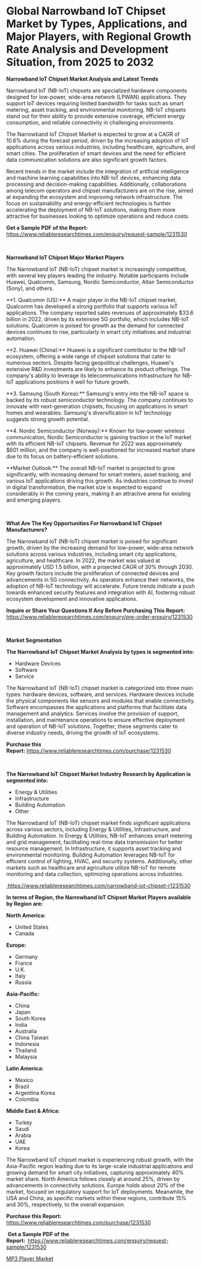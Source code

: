 <p><h1>Global Narrowband IoT Chipset Market by Types, Applications, and Major Players, with Regional Growth Rate Analysis and Development Situation, from 2025 to 2032</h1></p><p><strong>Narrowband IoT Chipset Market Analysis and Latest Trends</strong></p>
<p><p>Narrowband IoT (NB-IoT) chipsets are specialized hardware components designed for low-power, wide-area network (LPWAN) applications. They support IoT devices requiring limited bandwidth for tasks such as smart metering, asset tracking, and environmental monitoring. NB-IoT chipsets stand out for their ability to provide extensive coverage, efficient energy consumption, and reliable connectivity in challenging environments.</p><p>The Narrowband IoT Chipset Market is expected to grow at a CAGR of 10.6% during the forecast period, driven by the increasing adoption of IoT applications across various industries, including healthcare, agriculture, and smart cities. The proliferation of smart devices and the need for efficient data communication solutions are also significant growth factors. </p><p>Recent trends in the market include the integration of artificial intelligence and machine learning capabilities into NB-IoT devices, enhancing data processing and decision-making capabilities. Additionally, collaborations among telecom operators and chipset manufacturers are on the rise, aimed at expanding the ecosystem and improving network infrastructure. The focus on sustainability and energy-efficient technologies is further accelerating the deployment of NB-IoT solutions, making them more attractive for businesses looking to optimize operations and reduce costs.</p></p>
<p><strong>Get a Sample PDF of the Report:&nbsp;</strong> <a href="https://www.reliableresearchtimes.com/enquiry/request-sample/1231530?utm_campaign=3322&utm_medium=2&utm_source=Github&utm_content=ia&utm_term=06042025&utm_id=narrowband-iot-chipset">https://www.reliableresearchtimes.com/enquiry/request-sample/1231530</a></p>
<p>&nbsp;</p>
<p><strong>Narrowband IoT Chipset Major Market Players</strong></p>
<p><p>The Narrowband IoT (NB-IoT) chipset market is increasingly competitive, with several key players leading the industry. Notable participants include Huawei, Qualcomm, Samsung, Nordic Semiconductor, Altair Semiconductor (Sony), and others.</p><p>**1. Qualcomm (US):** A major player in the NB-IoT chipset market, Qualcomm has developed a strong portfolio that supports various IoT applications. The company reported sales revenues of approximately $33.6 billion in 2022, driven by its extensive 5G portfolio, which includes NB-IoT solutions. Qualcomm is poised for growth as the demand for connected devices continues to rise, particularly in smart city initiatives and industrial automation.</p><p>**2. Huawei (China):** Huawei is a significant contributor to the NB-IoT ecosystem, offering a wide range of chipset solutions that cater to numerous sectors. Despite facing geopolitical challenges, Huawei's extensive R&D investments are likely to enhance its product offerings. The company's ability to leverage its telecommunications infrastructure for NB-IoT applications positions it well for future growth.</p><p>**3. Samsung (South Korea):** Samsung's entry into the NB-IoT space is backed by its robust semiconductor technology. The company continues to innovate with next-generation chipsets, focusing on applications in smart homes and wearables. Samsung's diversification in IoT technology suggests strong growth potential.</p><p>**4. Nordic Semiconductor (Norway):** Known for low-power wireless communication, Nordic Semiconductor is gaining traction in the IoT market with its efficient NB-IoT chipsets. Revenue for 2022 was approximately $601 million, and the company is well-positioned for increased market share due to its focus on battery-efficient solutions.</p><p>**Market Outlook:** The overall NB-IoT market is projected to grow significantly, with increasing demand for smart meters, asset tracking, and various IoT applications driving this growth. As industries continue to invest in digital transformation, the market size is expected to expand considerably in the coming years, making it an attractive arena for existing and emerging players.</p></p>
<p>&nbsp;</p>
<p><strong>What Are The Key Opportunities For Narrowband IoT Chipset Manufacturers?</strong></p>
<p><p>The Narrowband IoT (NB-IoT) chipset market is poised for significant growth, driven by the increasing demand for low-power, wide-area network solutions across various industries, including smart city applications, agriculture, and healthcare. In 2022, the market was valued at approximately USD 1.5 billion, with a projected CAGR of 30% through 2030. Key growth factors include the proliferation of connected devices and advancements in 5G connectivity. As operators enhance their networks, the adoption of NB-IoT technology will accelerate. Future trends indicate a push towards enhanced security features and integration with AI, fostering robust ecosystem development and innovative applications.</p></p>
<p><strong>Inquire or Share Your Questions If Any Before Purchasing This Report:</strong> <a href="https://www.reliableresearchtimes.com/enquiry/pre-order-enquiry/1231530?utm_campaign=3322&utm_medium=2&utm_source=Github&utm_content=ia&utm_term=06042025&utm_id=narrowband-iot-chipset">https://www.reliableresearchtimes.com/enquiry/pre-order-enquiry/1231530</a></p>
<p>&nbsp;</p>
<p><strong>Market Segmentation</strong></p>
<p><strong>The Narrowband IoT Chipset Market Analysis by types is segmented into:</strong></p>
<p><ul><li>Hardware Devices</li><li>Software</li><li>Service</li></ul></p>
<p><p>The Narrowband IoT (NB-IoT) chipset market is categorized into three main types: hardware devices, software, and services. Hardware devices include the physical components like sensors and modules that enable connectivity. Software encompasses the applications and platforms that facilitate data management and analytics. Services involve the provision of support, installation, and maintenance operations to ensure effective deployment and operation of NB-IoT solutions. Together, these segments cater to diverse industry needs, driving the growth of IoT ecosystems.</p></p>
<p><strong>Purchase this Report:&nbsp;</strong><a href="https://www.reliableresearchtimes.com/purchase/1231530?utm_campaign=3322&utm_medium=2&utm_source=Github&utm_content=ia&utm_term=06042025&utm_id=narrowband-iot-chipset">https://www.reliableresearchtimes.com/purchase/1231530</a></p>
<p>&nbsp;</p>
<p><strong>The Narrowband IoT Chipset Market Industry Research by Application is segmented into:</strong></p>
<p><ul><li>Energy & Utilities</li><li>Infrastructure</li><li>Building Automation</li><li>Other</li></ul></p>
<p><p>The Narrowband IoT (NB-IoT) chipset market finds significant applications across various sectors, including Energy & Utilities, Infrastructure, and Building Automation. In Energy & Utilities, NB-IoT enhances smart metering and grid management, facilitating real-time data transmission for better resource management. In Infrastructure, it supports asset tracking and environmental monitoring. Building Automation leverages NB-IoT for efficient control of lighting, HVAC, and security systems. Additionally, other markets such as healthcare and agriculture utilize NB-IoT for remote monitoring and data collection, optimizing operations across industries.</p></p>
<p><a href="https://www.reliableresearchtimes.com/narrowband-iot-chipset-r1231530?utm_campaign=3322&utm_medium=2&utm_source=Github&utm_content=ia&utm_term=06042025&utm_id=narrowband-iot-chipset">&nbsp;https://www.reliableresearchtimes.com/narrowband-iot-chipset-r1231530</a></p>
<p><strong>In terms of Region, the Narrowband IoT Chipset Market Players available by Region are:</strong></p>
<p>
    <p> <strong> North America: </strong>
        <ul>
            <li>United States</li>
            <li>Canada</li>
        </ul>
        </p> 
    <p> <strong> Europe: </strong>
        <ul>
            <li>Germany</li>
            <li>France</li>
            <li>U.K.</li>
            <li>Italy</li>
            <li>Russia</li>
        </ul>
        </p> 
    <p> <strong> Asia-Pacific: </strong>
        <ul>
            <li>China</li>
            <li>Japan</li>
            <li>South Korea</li>
            <li>India</li>
            <li>Australia</li>
            <li>China Taiwan</li>
            <li>Indonesia</li>
            <li>Thailand</li>
            <li>Malaysia</li>
        </ul>
        </p> 
    <p> <strong> Latin America: </strong>
        <ul>
            <li>Mexico</li>
            <li>Brazil</li>
            <li>Argentina Korea</li>
            <li>Colombia</li>
        </ul>
        </p> 
    <p> <strong> Middle East & Africa: </strong>
        <ul>
            <li>Turkey</li>
            <li>Saudi</li>
            <li>Arabia</li>
            <li>UAE</li>
            <li>Korea</li>
        </ul>
    </p>
    </p>
<p><p>The Narrowband IoT chipset market is experiencing robust growth, with the Asia-Pacific region leading due to its large-scale industrial applications and growing demand for smart city initiatives, capturing approximately 40% market share. North America follows closely at around 25%, driven by advancements in connectivity solutions. Europe holds about 20% of the market, focused on regulatory support for IoT deployments. Meanwhile, the USA and China, as specific markets within these regions, contribute 15% and 30%, respectively, to the overall expansion.</p></p>
<p><strong>Purchase this Report: </strong><a href="https://www.reliableresearchtimes.com/purchase/1231530?utm_campaign=3322&utm_medium=2&utm_source=Github&utm_content=ia&utm_term=06042025&utm_id=narrowband-iot-chipset">https://www.reliableresearchtimes.com/purchase/1231530</a></p>
<p>&nbsp;<strong>Get a Sample PDF of the Report:&nbsp;&nbsp;</strong><a href="https://www.reliableresearchtimes.com/enquiry/request-sample/1231530?utm_campaign=3322&utm_medium=2&utm_source=Github&utm_content=ia&utm_term=06042025&utm_id=narrowband-iot-chipset">https://www.reliableresearchtimes.com/enquiry/request-sample/1231530</a></p>
<p><strong></strong></p>
<p><p><a href="https://github.com/lynlynyusay/Market-Research-Report-List-1/blob/main/mp3-player-market.md?utm_campaign=3322&utm_medium=2&utm_source=Github&utm_content=ia&utm_term=06042025&utm_id=narrowband-iot-chipset">MP3 Player Market</a></p></p>
